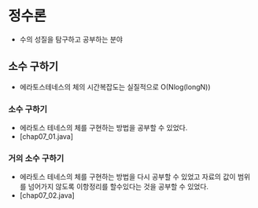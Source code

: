 # 정수론
- 수의 성질을 탐구하고 공부하는 분야

## 소수 구하기
- 에라토스테네스의 체의 시간복잡도는 실질적으로 O(Nlog(longN))

### 소수 구하기
- 에라토스 테네스의 체를 구현하는 방법을 공부할 수 있었다.
- [chap07_01.java]

### 거의 소수 구하기
- 에라토스 테네스의 체를 구현하는 방법을 다시 공부할 수 있었고 자료의 값이 범위를 넘어가지 않도록 이항정리를 할수있다는 것을 공부할 수 있었다.
- [chap07_02.java]